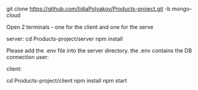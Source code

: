 git clone https://github.com/lidiaPolyakov/Products-project.git -b mongo-cloud 

Open 2 terminals - one for the client and one for the serve

server:
cd Products-project/server
npm install

Please add the .env file into the server directory.
the .env contains the DB connection user:


client:

cd Products-project/client
npm install
npm start
